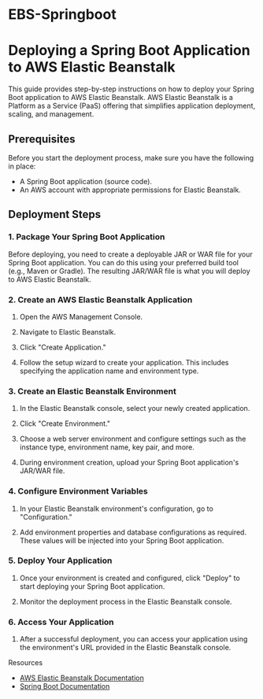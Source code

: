 # EBS-Springboot


# Deploying a Spring Boot Application to AWS Elastic Beanstalk

This guide provides step-by-step instructions on how to deploy your Spring Boot application to AWS Elastic Beanstalk. AWS Elastic Beanstalk is a Platform as a Service (PaaS) offering that simplifies application deployment, scaling, and management.

## Prerequisites

Before you start the deployment process, make sure you have the following in place:

- A Spring Boot application (source code).
- An AWS account with appropriate permissions for Elastic Beanstalk.

## Deployment Steps

### 1. Package Your Spring Boot Application

Before deploying, you need to create a deployable JAR or WAR file for your Spring Boot application. You can do this using your preferred build tool (e.g., Maven or Gradle). The resulting JAR/WAR file is what you will deploy to AWS Elastic Beanstalk.

### 2. Create an AWS Elastic Beanstalk Application

1. Open the AWS Management Console.

2. Navigate to Elastic Beanstalk.

3. Click "Create Application."

4. Follow the setup wizard to create your application. This includes specifying the application name and environment type.

### 3. Create an Elastic Beanstalk Environment

1. In the Elastic Beanstalk console, select your newly created application.

2. Click "Create Environment."

3. Choose a web server environment and configure settings such as the instance type, environment name, key pair, and more.

4. During environment creation, upload your Spring Boot application's JAR/WAR file.

### 4. Configure Environment Variables

1. In your Elastic Beanstalk environment's configuration, go to "Configuration."

2. Add environment properties and database configurations as required. These values will be injected into your Spring Boot application.

### 5. Deploy Your Application

1. Once your environment is created and configured, click "Deploy" to start deploying your Spring Boot application.

2. Monitor the deployment process in the Elastic Beanstalk console.

### 6. Access Your Application

1. After a successful deployment, you can access your application using the environment's URL provided in the Elastic Beanstalk console.

Resources

- [AWS Elastic Beanstalk Documentation](https://docs.aws.amazon.com/elasticbeanstalk/latest/dg/Welcome.html)
- [Spring Boot Documentation](https://docs.spring.io/spring-boot/docs/current/reference/htmlsingle/)

